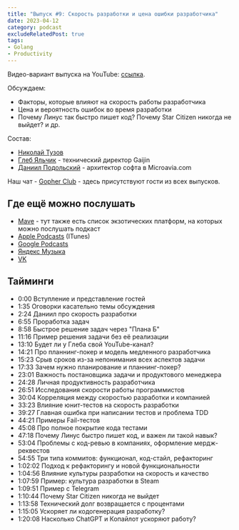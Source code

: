 ```yaml
---
title: "Выпуск #9: Скорость разработки и цена ошибки разработчика"
date: 2023-04-12
category: podcast
excludeRelatedPost: true
tags:
- Golang
- Productivity
---
```

Видео-вариант выпуска на YouTube: [ссылка](https://youtu.be/RxkX0NapCDw).

Обсуждаем:
- Факторы, которые влияют на скорость работы разработчика
- Цена и вероятность ошибок во время разработки
- Почему Линус так быстро пишет код? Почему Star Citizen никогда не выйдет?
  и др.

<PlayerEmbedApple title="Выпуск #9: Скорость разработки и цена ошибки разработчика"
author="Go Get Podcast"
authorId="id1610745137"
episodeId="1000608731153"
/>

Состав:

- [Николай Тузов](https://t.me/justskiv)
- [Глеб Яльчик](https://t.me/gleb_yaltchik) - технический директор Gaijin
- [Даниил Подольский](https://t.me/onokonem) - архитектор софта в Microavia.com

<!-- more -->

Наш чат - [Gopher Club](https://t.me/+RfalcB42UspmMDdi) - здесь присутствуют гости из всех выпусков.

## Где ещё можно послушать

- [Mave](https://gogetpodcast.mave.digital/ep-9) - тут также есть список экзотических платформ, на которых можно послушать подкаст
- [Apple Podcasts](https://podcasts.apple.com/us/podcast/ep-9-%D1%81%D0%BA%D0%BE%D1%80%D0%BE%D1%81%D1%82%D1%8C-%D1%80%D0%B0%D0%B7%D1%80%D0%B0%D0%B1%D0%BE%D1%82%D0%BA%D0%B8-%D0%B8-%D1%86%D0%B5%D0%BD%D0%B0-%D0%BE%D1%88%D0%B8%D0%B1%D0%BA%D0%B8-%D1%80%D0%B0%D0%B7%D1%80%D0%B0%D0%B1%D0%BE%D1%82%D1%87%D0%B8%D0%BA%D0%B0/id1610745137?i=1000608731153) (ITunes)
- [Google Podcasts](https://podcasts.google.com/feed/aHR0cHM6Ly9jbG91ZC5tYXZlLmRpZ2l0YWwvNDAxMDI/episode/YzJmOTEzZmItZTAxNC00MzdiLWE5NmMtZTdjYWQzNjAwMWRi?sa=X&ved=0CAUQkfYCahcKEwjIibnzqab-AhUAAAAAHQAAAAAQAQ)
- [Яндекс Музыка](https://music.yandex.com/album/21540938/track/113011606)
- [VK](https://vk.com/gogetpodcast?z=podcast-210788342_456239025)

## Тайминги

 - 0:00 Вступление и представление гостей
 - 1:35 Оговорки касательно темы обсуждения
 - 2:24 Даниил про скорость разработки
 - 6:55 Проработка задач
 - 8:58 Быстрое решение задач через "Плана Б"
 - 11:16 Пример решения задачи без её реализации
 - 13:10 Будет ли у Глеба свой YouTube-канал?
 - 14:21 Про планнинг-покер и модель медленного разработчика
 - 15:23 Срыв сроков из-за непонимания всех аспектов задачи
 - 17:33 Зачем нужно планирование и планнинг-покер?
 - 23:01 Важность постановщика задачи и продуктового менеджера
 - 24:28 Личная продуктивность разработчика
 - 26:51 Исследования скорости работы программистов
 - 30:04 Корреляция между скоростью разработки и компанией
 - 33:23 Влияние юнит-тестов на скорость разработки
 - 39:27 Главная ошибка при написании тестов и проблема TDD
 - 44:21 Примеры Fail-тестов
 - 45:08 Про полное покрытие кода тестами
 - 47:18 Почему Линус быстро пишет код, и важен ли такой навык?
 - 53:04 Проблемы с код-ревью в компаниях, оформление мердж-реквестов
 - 54:55 Три типа коммитов: функционал, код-стайл, рефакторинг
 - 1:02:02 Подход к рефакторингу и новой функциональности
 - 1:04:56 Влияние культуры разработки на скорость и качество
 - 1:07:59 Пример: культура разработки в Steam
 - 1:09:51 Пример с Telegram
 - 1:10:44 Почему Star Citizen никогда не выйдет
 - 1:13:58 Технический долг возвращается с процентами
 - 1:15:05 Ускоряет ли кодогенерация разработку?
 - 1:20:08 Насколько ChatGPT и Копайлот ускоряют работу?

<Remark></Remark>
